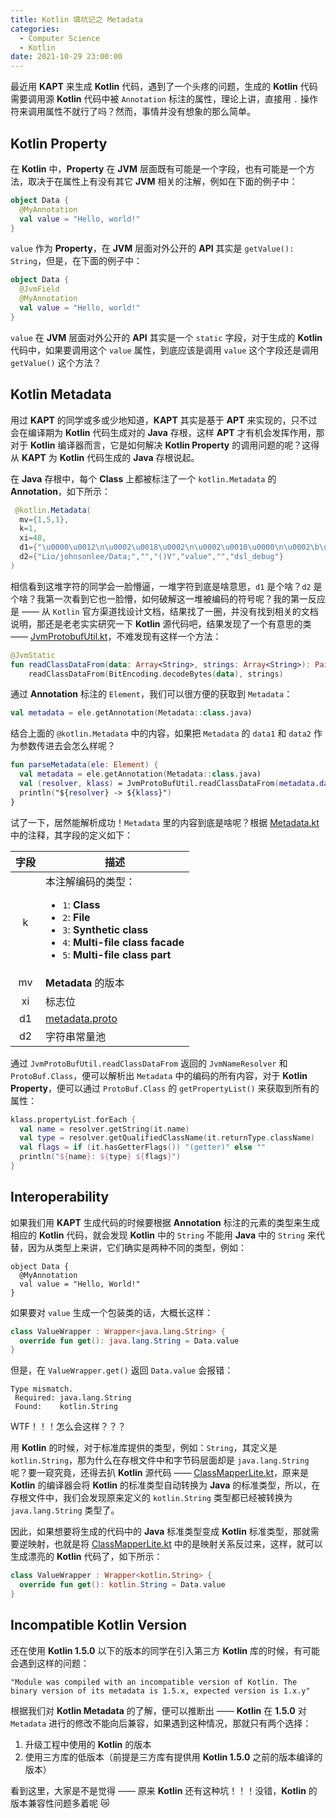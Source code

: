 ```yaml
---
title: Kotlin 填坑记之 Metadata
categories:
  - Computer Science
  - Kotlin
date: 2021-10-29 23:00:00
---
```


最近用 __KAPT__ 来生成 __Kotlin__ 代码，遇到了一个头疼的问题，生成的 __Kotlin__ 代码需要调用源 __Kotlin__ 代码中被 `Annotation` 标注的属性，理论上讲，直接用 `.` 操作符来调用属性不就行了吗？然而，事情并没有想象的那么简单。

## Kotlin Property

在 __Kotlin__ 中，__Property__ 在 __JVM__ 层面既有可能是一个字段，也有可能是一个方法，取决于在属性上有没有其它 __JVM__ 相关的注解，例如在下面的例子中：

```kotlin
object Data {
  @MyAnnotation
  val value = "Hello, world!"
}
```

`value` 作为 __Property__，在 __JVM__ 层面对外公开的 __API__ 其实是 `getValue(): String`，但是，在下面的例子中：

```kotlin
object Data {
  @JvmField
  @MyAnnotation
  val value = "Hello, world!"
}
```

`value` 在 __JVM__ 层面对外公开的 __API__ 其实是一个 `static` 字段，对于生成的 __Kotlin__ 代码中，如果要调用这个 `value` 属性，到底应该是调用 `value` 这个字段还是调用 `getValue()` 这个方法？

## Kotlin Metadata

用过 __KAPT__ 的同学或多或少地知道，__KAPT__ 其实是基于 __APT__ 来实现的，只不过会在编译期为 __Kotlin__ 代码生成对的 __Java__ 存根，这样 __APT__ 才有机会发挥作用，那对于 __Kotlin__ 编译器而言，它是如何解决 __Kotlin Property__ 的调用问题的呢？这得从 __KAPT__ 为 __Kotlin__ 代码生成的 __Java__ 存根说起。

在 __Java__ 存根中，每个 __Class__ 上都被标注了一个 `kotlin.Metadata` 的 __Annotation__，如下所示：

```java
 @kotlin.Metadata(
  mv={1,5,1},
  k=1,
  xi=48,
  d1={"\u0000\u0012\n\u0002\u0018\u0002\n\u0002\u0010\u0000\n\u0002\b\u0002\n\u0002\u0010\u000e\n\u0000\bÆ\u0002\u0018\u00002\u00020\u0001B\u0007\b\u0002¢\u0006\u0002\u0010\u0002R\u0010\u0010\u0003\u001a\u00020\u00048\u0006X\u0087D¢\u0006\u0002\n\u0000¨\u0006\u0005"],
  d2={"Lio/johnsonlee/Data;","","()V","value","","dsl_debug"}
)
```

相信看到这堆字符的同学会一脸懵逼，一堆字符到底是啥意思，`d1` 是个啥？`d2` 是个啥？我第一次看到它也一脸懵，如何破解这一堆被编码的符号呢？我的第一反应是 —— 从 `Kotlin` 官方渠道找设计文档，结果找了一圈，并没有找到相关的文档说明，那还是老老实实研究一下 __Kotlin__ 源代码吧，结果发现了一个有意思的类 —— [JvmProtobufUtil.kt](https://github.com/JetBrains/kotlin/blob/master/core/metadata.jvm/src/org/jetbrains/kotlin/metadata/jvm/deserialization/JvmProtoBufUtil.kt)，不难发现有这样一个方法：

```kotlin
@JvmStatic
fun readClassDataFrom(data: Array<String>, strings: Array<String>): Pair<JvmNameResolver, ProtoBuf.Class> =
    readClassDataFrom(BitEncoding.decodeBytes(data), strings)
```
通过 __Annotation__ 标注的 `Element`，我们可以很方便的获取到 `Metadata`：

```kotlin
val metadata = ele.getAnnotation(Metadata::class.java)
```

结合上面的 `@kotlin.Metadata` 中的内容，如果把 `Metadata` 的 `data1` 和 `data2` 作为参数传进去会怎么样呢？

```kotlin
fun parseMetadata(ele: Element) {
  val metadata = ele.getAnnotation(Metadata::class.java)
  val (resolver, klass) = JvmProtoBufUtil.readClassDataFrom(metadata.data1, metadata.data2)
  println("${resolver} -> ${klass}")
}
```

试了一下，居然能解析成功！`Metadata` 里的内容到底是啥呢？根据 [Metadata.kt](https://github.com/JetBrains/kotlin/blob/master/libraries/stdlib/jvm/runtime/kotlin/Metadata.kt) 中的注释，其字段的定义如下：

| 字段 | 描述 |
|:---:|------|
| k   | 本注解编码的类型：<ul><li>`1`: __Class__</li><li>`2`: __File__</li><li>`3`: __Synthetic class__</li><li>`4`: __Multi-file class facade__</li><li>`5`: __Multi-file class part__</li>|
| mv  | __Metadata__ 的版本 |
| xi  | 标志位 |
| d1  | [metadata.proto](https://github.com/JetBrains/kotlin/blob/master/core/metadata/src/metadata.proto) |
| d2  | 字符串常量池 |

通过 `JvmProtoBufUtil.readClassDataFrom` 返回的 `JvmNameResolver` 和 `ProtoBuf.Class`，便可以解析出 `Metadata` 中的编码的所有内容，对于 __Kotlin Property__，便可以通过 `ProtoBuf.Class` 的 `getPropertyList()` 来获取到所有的属性：

```kotlin
klass.propertyList.forEach {
  val name = resolver.getString(it.name)
  val type = resolver.getQualifiedClassName(it.returnType.className)
  val flags = if (it.hasGetterFlags()) "(getter)" else ""
  println("${name}: ${type} ${flags}")
}
```

## Interoperability

如果我们用 __KAPT__ 生成代码的时候要根据 __Annotation__ 标注的元素的类型来生成相应的 __Kotlin__ 代码，就会发现 __Kotlin__ 中的 `String` 不能用 __Java__ 中的 `String` 来代替，因为从类型上来讲，它们确实是两种不同的类型，例如：

```
object Data {
  @MyAnnotation
  val value = "Hello, World!"
}
```

如果要对 `value` 生成一个包装类的话，大概长这样：

```kotlin
class ValueWrapper : Wrapper<java.lang.String> {
  override fun get(): java.lang.String = Data.value
}
```

但是，在 `ValueWrapper.get()` 返回 `Data.value` 会报错：

```
Type mismatch.
 Required: java.lang.String
 Found:    kotlin.String
```

WTF！！！怎么会这样？？？

用 __Kotlin__ 的时候，对于标准库提供的类型，例如：`String`，其定义是 `kotlin.String`，那为什么在存根文件中和字节码层面却是 `java.lang.String` 呢？要一窥究竟，还得去扒 __Kotlin__ 源代码 —— [ClassMapperLite.kt](https://github.com/JetBrains/kotlin/blob/master/core/metadata.jvm/src/org/jetbrains/kotlin/metadata/jvm/deserialization/ClassMapperLite.kt)，原来是 __Kotlin__ 的编译器会将 __Kotlin__ 的标准类型自动转换为 __Java__ 的标准类型，所以，在存根文件中，我们会发现原来定义的 `kotlin.String` 类型都已经被转换为 `java.lang.String` 类型了。

因此，如果想要将生成的代码中的 __Java__ 标准类型变成 __Kotlin__ 标准类型，那就需要逆映射，也就是将 [ClassMapperLite.kt](https://github.com/JetBrains/kotlin/blob/master/core/metadata.jvm/src/org/jetbrains/kotlin/metadata/jvm/deserialization/ClassMapperLite.kt) 中的是映射关系反过来，这样，就可以生成漂亮的 __Kotlin__ 代码了，如下所示：

```kotlin
class ValueWrapper : Wrapper<kotlin.String> {
  override fun get(): kotlin.String = Data.value
}
```

## Incompatible Kotlin Version

还在使用 __Kotlin 1.5.0__ 以下的版本的同学在引入第三方 __Kotlin__ 库的时候，有可能会遇到这样的问题：

```
"Module was compiled with an incompatible version of Kotlin. The binary version of its metadata is 1.5.x, expected version is 1.x.y"
```

根据我们对 __Kotlin Metadata__ 的了解，便可以推断出 —— __Kotlin__ 在 __1.5.0__ 对 `Metadata` 进行的修改不能向后兼容，如果遇到这种情况，那就只有两个选择：

1. 升级工程中使用的 __Kotlin__ 的版本
1. 使用三方库的低版本（前提是三方库有提供用 __Kotlin 1.5.0__ 之前的版本编译的版本）

看到这里，大家是不是觉得 —— 原来 __Kotlin__ 还有这种坑！！！没错，__Kotlin__ 的版本兼容性问题多着呢 😿
